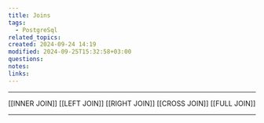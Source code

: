 ```yaml
---
title: Joins
tags:
  - PostgreSql
related_topics: 
created: 2024-09-24 14:19
modified: 2024-09-25T15:32:58+03:00
questions: 
notes: 
links: 
---
```


---
[[INNER JOIN]]
[[LEFT JOIN]]
[[RIGHT JOIN]]
[[CROSS JOIN]]
[[FULL JOIN]]

---